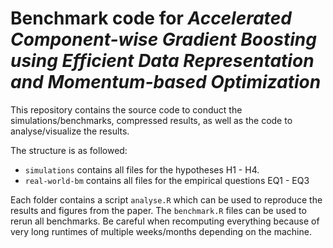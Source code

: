 # Benchmark code for _Accelerated Component-wise Gradient Boosting using Efficient Data Representation and Momentum-based Optimization_

This repository contains the source code to conduct the simulations/benchmarks, compressed results, as well as the code to analyse/visualize the results.

The structure is as followed:
- `simulations` contains all files for the hypotheses H1 - H4.
- `real-world-bm` contains all files for the empirical questions EQ1 - EQ3

Each folder contains a script `analyse.R` which can be used to reproduce the results and figures from the paper. The `benchmark.R` files can be used to rerun all benchmarks. Be careful when recomputing everything because of very long runtimes of multiple weeks/months depending on the machine.
